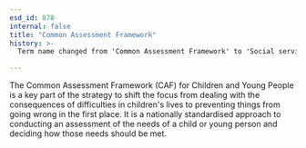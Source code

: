 ```yaml
---
esd_id: 878
internal: false
title: "Common Assessment Framework"
history: >-
  Term name changed from 'Common Assessment Framework' to 'Social services - Common Assessment Framework' in version 3.00.  Changed name from version 'Social services - Common Assessment Framework' to 'Social care - Common Assessment Framework' in version 3.07. Name changed to 'Common aSSESSMENT fRAMEWORK' IN VERSION 4.00.

---
```


The Common Assessment Framework (CAF) for Children and Young People is a key part of the strategy to shift the focus from dealing with the consequences of difficulties in children's lives to preventing things from going wrong in the first place. It is a nationally standardised approach to conducting an assessment of the needs of a child or young person and deciding how those needs should be met.

